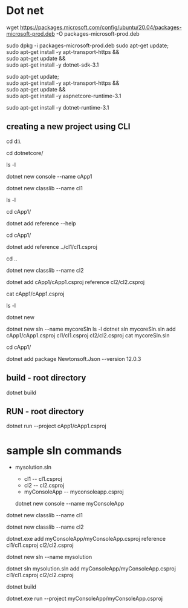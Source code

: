 # Dot net
wget https://packages.microsoft.com/config/ubuntu/20.04/packages-microsoft-prod.deb -O packages-microsoft-prod.deb

sudo dpkg -i packages-microsoft-prod.deb
  sudo apt-get update; \
  sudo apt-get install -y apt-transport-https && \
  sudo apt-get update && \
  sudo apt-get install -y dotnet-sdk-3.1

sudo apt-get update; \
  sudo apt-get install -y apt-transport-https && \
  sudo apt-get update && \
  sudo apt-get install -y aspnetcore-runtime-3.1

sudo apt-get install -y dotnet-runtime-3.1

## creating a new project using CLI
   cd d:\
   
   cd dotnetcore/
   
   ls -l
   
   dotnet new console --name cApp1

   dotnet new classlib --name cl1
   
   ls -l
   
   cd cApp1/
   

   dotnet add reference --help
   
 
   cd cApp1/
   
   dotnet add reference ../cl1/cl1.csproj
   
   cd ..
   
   dotnet new classlib --name cl2
   
   dotnet add cApp1/cApp1.csproj reference cl2/cl2.csproj
   
   cat cApp1/cApp1.csproj
   
   ls -l
   
   dotnet new
   
   dotnet new sln --name mycoreSln
   ls  -l
   dotnet sln mycoreSln.sln add cApp1/cApp1.csproj cl1/cl1.csproj cl2/cl2.csproj
   cat mycoreSln.sln
   
  cd cApp1/
  
  dotnet add package Newtonsoft.Json --version 12.0.3

  ## build - root directory
  
   dotnet build

  ## RUN - root directory
  
  dotnet run --project cApp1/cApp1.csproj
  
  # sample sln commands
  
  - mysolution.sln
      - cl1
        -- cl1.csproj
      - cl2
        -- cl2.csproj
      - myConsoleApp
        -- myconsoleapp.csproj
    
    
       dotnet new console --name myConsoleApp
   
   dotnet new classlib --name cl1
   
   dotnet new classlib --name cl2  


   dotnet.exe add myConsoleApp/myConsoleApp.csproj reference cl1/cl1.csproj cl2/cl2.csproj
   
   dotnet new sln --name mysolution
   
   dotnet sln mysolution.sln add myConsoleApp/myConsoleApp.csproj cl1/cl1.csproj cl2/cl2.csproj
   
   dotnet build
   
   dotnet.exe run --project myConsoleApp/myConsoleApp.csproj

    
  
   

  
  
